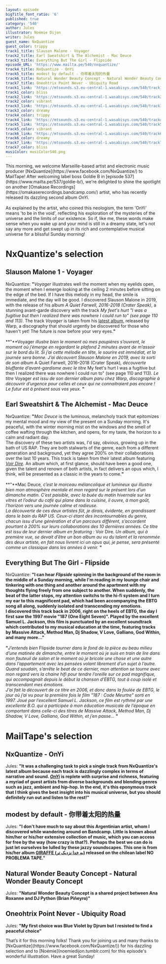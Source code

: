 ```yaml
---
layout: episode
bigTitle_font_ratio: '6'
published: true
category: '540'
author: Jules
illustrator: Noémie Dijon
writer: Jules
guest_name: NxQuantize
guest_color: trippy
track1_title: Slauson Malone - Voyager
track2_title: Earl Sweatshirt & The Alchemist - Mac Deuce
track3_title: Everything But The Girl - Flipside
episode_URL: 'https://www.mailta.pe/540/nxquantize/'
track4_title: NxQuantize - OnYi
track5_title: modest by default - 你带着太阳的热量
track6_title: Natural Wonder Beauty Concept - Natural Wonder Beauty Concept
track7_title: Oneohtrix Point Never - Ubiquity Road
track1_link: 'https://mtsounds.s3.eu-central-1.wasabisys.com/540/track1.mp3'
track1_color: bliss
track2_link: 'https://mtsounds.s3.eu-central-1.wasabisys.com/540/track2.mp3'
track2_color: vibrant
track3_link: 'https://mtsounds.s3.eu-central-1.wasabisys.com/540/track3.mp3'
track3_color: dreamy
track4_color: trippy
track4_link: 'https://mtsounds.s3.eu-central-1.wasabisys.com/540/track4.mp3'
track5_link: 'https://mtsounds.s3.eu-central-1.wasabisys.com/540/track5.mp3'
track5_color: vibrant
track6_link: 'https://mtsounds.s3.eu-central-1.wasabisys.com/540/track6.mp3'
track6_color: dreamy
track7_link: 'https://mtsounds.s3.eu-central-1.wasabisys.com/540/track7.mp3'
track7_color: bliss
musiColor: musiColor540.png
---
```

<p id="introduction">
	This morning, we welcome Marseille-based artist and electronic music producer [NxQuantize](https://www.facebook.com/NxQuantize/) to MailTape! After welcoming label boss Goldie B in [episode 537](https://www.mailta.pe/537/goldie-b/), we're delighted to shine the spotlight on another [Omakase Recordings](https://omakaserecordings.bandcamp.com/) artist, who has recently released its dazzling second album <i>OnYi</i>.
<br><br>
As explained by the artist, who coined this neologism, the term 'OnYi' means 'to be in the void', reflecting his exploration of the mysteries of the universe and the limits of our existence. So if, like me, these words make sense when you wake up and your mind is still in a dreamy state, let's not say any more and get swept up in its rich and contemplative musical universe for a blissful Sunday morning!
</p>

# NxQuantize's selection

## Slauson Malone 1 - Voyager

NxQuantize: **"**<i>Voyager</i> illustrates well the moment when my eyelids open, the moment when I emerge looking at the ceiling 2 minutes before sitting on the edge of the bed. If I have this melody in my head, the smile is immediate, and the day will be good. I discovered Slauson Malone in 2019, with the release of his album <i>A Quiet Farwell, 2016-2018 (Crater Speak)</i>, a stunning avant-garde discovery with the track <i>My feet's hurt "I was a fugitive but then I realized there was nowhere I could run to" (see page 110 and 113)</i>. The track <i>Voyager</i> is taken from his [latest album](https://slausonmalone.bandcamp.com/album/excelsior), released by Warp, a discography that should urgently be discovered for those who haven't yet! The future is now before your very eyes.**"**<br><br>
**"**Voyager <i>illustre bien le moment où mes paupières s’ouvrent, le moment où j’émerge en regardant le plafond 2 minutes avant de m’assoir sur le bord du lit. Si j’ai cette mélodie en tête, le sourire est immédiat, et la journée sera bonne. J’ai découvert Slauson Malone en 2019, avec la sorti de son album </i>A Quiet Farwell, 2016–2018 (Crater Speak)<i>, découverte bluffante d’avant-gardisme avec le titre</i> My feet's hurt I was a fugitive but then I realized there was nowhere I could run to" (see page 110 and 113)<i>. Le titre </i>Voyager<i> est issu de son dernier album paru chez Warp, discographie à découvrir d’urgence pour celles et ceux qui ne connaitraient pas encore ! Le futur est à présent sous vos yeux.</i>
**"**

## Earl Sweatshirt & The Alchemist - Mac Deuce

NxQuantize: **"**<i>Mac Deuce</i> is the luminous, melancholy track that epitomizes my mental mood and my view of the present on a Sunday morning. It's peaceful, with the winter morning mist on the windows and the smell of coffee wafting through the kitchen, and opens, for my taste, the horizon to a calm and radiant day.<br>
The discovery of these two artists was, I'd say, obvious, growing up in the bath of US RAP. They are both stalwarts of the genre, each from a different generation and background, yet they agree 200% on their collaborations over the last 10 years. This track is taken from their latest album featuring [<i>Voir Dire</i>](https://earlsweatshirtandthealchemist.bandcamp.com/album/voir-dire). An album which, at first glance, should have been a good one, given the talent and renown of both artists, in fact delivers an opus which, I think, will be presented as a classic in the years to come.**"**<br><br>
**"**Mac Deuce<i>, c’est le morceau mélancolique et lumineux qui illustre bien mon atmosphère mentale et mon regard sur le présent lors d’un dimanche matin. C’est paisible, avec la buée du matin hivernale sur les vitres et l’odeur du café qui plane dans la cuisine, il ouvre, à mon goût, l’horizon vers une journée calme et radieuse.<br>
La découverte de ces deux artistes fût, je dirais, évidente, en grandissant dans le bain du RAP US. Ceux-ci étant des incontournables du genre, chacun issu d’une génération et d'un parcours différent, s’accordent pourtant à 200% sur leurs collaborations des 10 dernières années. Ce titre est issu de leur dernier album en featuring : </i>Voir Dire<i>. Un album, qui à première vue, se devait d’être un bon album au vu du talent et la renommée des deux artiste, en fait nous livrent ici un opus qui, je pense, sera présenté comme un classique dans les années à venir.</i>
**"**

## Everything But The Girl - Flipside

NxQuantize: **"**I can hear <i>Flipside</i> spinning in the background of the room in the middle of a Sunday morning, while I'm reading in my lounge chair and tinkering with one thing and another around the apartment with my thoughts flying freely from one subject to another. When suddenly, the beat of the latter stops, my attention switchs to the hi-fi system and I turn my ear to this magnificent pad, which had been accompanying the EBTG song all along, suddenly isolated and transcending my emotions.<br>
I discovered this track back in 2006, right on the heels of EBTG, the day I first saw the 1997 movie "187 (One Eight Seven)". Played by the excellent Samuel L. Jackson, this film is punctuated by an excellent soundtrack which contributed to my musical education at the time, featuring tracks by Massive Attack, Method Man, Dj Shadow, V Love, Galliano, God Within, and many more...**"**<br><br>
**"**<i>J’entends bien </i>Flipside<i> tourner dans le fond de la pièce au beau milieu d’une matinée de dimanche, entre le moment où je suis en train de lire dans mon fauteuil de salon et le moment où je bricole une chose et une autre dans l’appartement avec les pensées volant librement d’un sujet à l’autre. Quand soudain, s’arrête le beat de ce dernier, mon attention se tourne avec mon regard vers la chaine hifi pour tendre l’oreille sur ce pad magnifique, qui accompagnait depuis le début la chanson d’EBTG, tout à coup isolé et transcendant mes émotions.<br>
J’ai fait la découvert de ce titre en 2006, et donc dans la foulée de EBTG, le jour où j’ai vu pour la première fois le film "187 : Code Meurtre" sorti en 1997. Joué par l’excellent Samuel L. Jackson, ce film est rythmé par une excellente B.O. qui a participée à mon éducation musicale de l’époque en comportant dans celle-ci des titres de Massive Attack, Method Man, Dj Shadow, V Love, Galliano, God Within, et j’en passe...</i>
**"**

# MailTape's selection

## NxQuantize - OnYi

Jules: **"**It was a challenging task to pick a single track from NxQuantize's latest album because each track is dazzlingly complex in terms of narrative and sound. [<i>OnYi</i>](https://omakaserecordings.bandcamp.com/album/nxquantize-onyi) is replete with surprise and richness, featuring a myriad of guest artists from diverse backgrounds and blending genres such as jazz, ambient and hip-hop. In the end, it's this eponymous track that I think gives the best insight into his musical universe, but you should definitely run out and listen to the rest!**"**

## modest by default - 你带着太阳的热量

Jules: **"**I don't have much to say about this Argentinian artist, whom I discovered while wandering around on Bandcamp.  Little is known about him/her or his/her extensive collection of music, which you can access for free by the way (how crazy is that?). Perhaps the best we can do is just let ourselves be lulled by these jazzy soundscapes. This one is from his/her album [GIRAFFE (​ب​ه خ​د​ا ن​ز​د​ی​ک ت​ر​)](https://noproblematapes.bandcamp.com/album/giraffe) released on the chilean label NO PROBLEMA TAPE.**"**

## Natural Wonder Beauty Concept - Natural Wonder Beauty Concept

Jules: **"**Natural Wonder Beauty Concept is a shared project between Ana Roxanne and DJ Python (Brian Piñeyro)**"**

## Oneohtrix Point Never - Ubiquity Road

Jules: **"**My first choice was Blue Violet by Djrum but I resisted to find a peaceful choice**"**

<p id="outroduction">That’s it for this morning folks! Thank you for joining us and many thanks to [NxQuantize](https://www.facebook.com/NxQuantize/)) for his dazzling selection and to [Noémie](noemiedijon.tumblr.com) for this episode's wonderful illustration. Have a great Sunday!</p>
